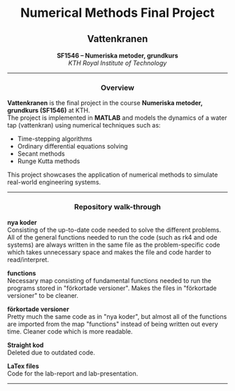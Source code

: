 
<h1 align="center">Numerical Methods Final Project</h1>
<h2 align="center">Vattenkranen</h2>

<p align="center">
  <b>SF1546 – Numeriska metoder, grundkurs</b><br>
  <i>KTH Royal Institute of Technology</i><br>
</p>

---

<h3 align="center">Overview</h3>

**Vattenkranen** is the final project in the course **Numeriska metoder, grundkurs (SF1546)** at KTH.  
The project is implemented in **MATLAB** and models the dynamics of a water tap (vattenkran) using numerical techniques such as:

- Time-stepping algorithms
- Ordinary differential equations solving
- Secant methods
- Runge Kutta methods

This project showcases the application of numerical methods to simulate real-world engineering systems.

---

<h3 align="center">Repository walk-through</h3>

**nya koder**<br>
Consisting of the up-to-date code needed to solve the different problems. All of the general functions needed to run the code (such as rk4 and ode systems) are always written in the same file as the problem-specific code which takes unnecessary space and makes the file and code harder to read/interpret.

**functions**<br>
Necessary map consisting of fundamental functions needed to run the programs stored in "förkortade versioner". Makes the files in "förkortade versioner" to be cleaner.

**förkortade versioner**<br>
Pretty much the same code as in "nya koder", but almost all of the functions are imported from the map "functions" instead of being written out every time. Cleaner code which is more readable.

**Straight kod**<br>
Deleted due to outdated code.

**LaTex files**<br>
Code for the lab-report and lab-presentation.

---
